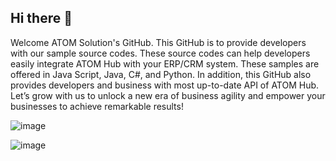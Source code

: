 ## Hi there 👋

Welcome ATOM Solution's GitHub. 
This GitHub is to provide developers with our sample source codes. These source codes can help developers easily integrate ATOM Hub with your ERP/CRM system. These samples are offered in Java Script, Java, C#, and Python. 
In addition, this GitHub also provides developers and business with most up-to-date API of ATOM Hub. Let’s grow with us to unlock a new era of business agility and empower your businesses to achieve remarkable results!

![image](https://github.com/AtomSolutionVN/.github/assets/158415757/0f9acfc2-38cd-4439-a8f3-157cdee59496)

![image](https://github.com/AtomSolutionVN/.github/assets/158415757/bbb41e0e-20f7-4fd8-880d-4db9cb6b4d3b)

<!--

**Here are some ideas to get you started:**

🙋‍♀️ A short introduction - what is your organization all about?
🌈 Contribution guidelines - how can the community get involved?
👩‍💻 Useful resources - where can the community find your docs? Is there anything else the community should know?
🍿 Fun facts - what does your team eat for breakfast?
🧙 Remember, you can do mighty things with the power of [Markdown](https://docs.github.com/github/writing-on-github/getting-started-with-writing-and-formatting-on-github/basic-writing-and-formatting-syntax)
-->

